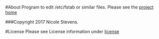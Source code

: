 #About 
Program to edit /etc/fstab or similar files. Please see the [project home](https://github.com/nicciniamh/fstabedit)

###Copyright 2017 Nicole Stevens.

#License
Please see License information under [license](license.md)
